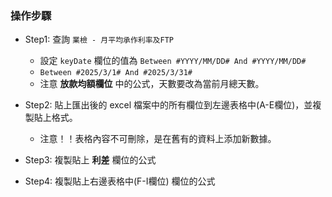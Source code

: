 ### 操作步驟
- Step1: 查詢 `業檢 - 月平均承作利率及FTP`
    - 設定 `keyDate` 欄位的值為 `Between #YYYY/MM/DD# And #YYYY/MM/DD#`
    - `Between #2025/3/1# And #2025/3/31#`
    - 注意 **放款均額欄位** 中的公式，天數要改為當前月總天數。

- Step2: 貼上匯出後的 excel 檔案中的所有欄位到左邊表格中(A-E欄位)，並複製貼上格式。
    - 注意！！表格內容不可刪除，是在舊有的資料上添加新數據。

- Step3: 複製貼上 **利差** 欄位的公式

- Step4: 複製貼上右邊表格中(F-I欄位) 欄位的公式